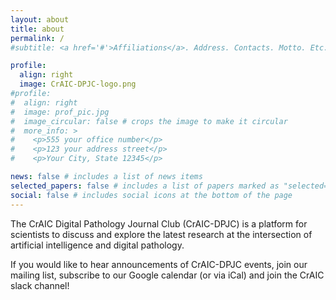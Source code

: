```yaml
---
layout: about
title: about
permalink: /
#subtitle: <a href='#'>Affiliations</a>. Address. Contacts. Motto. Etc.

profile:
  align: right
  image: CrAIC-DPJC-logo.png
#profile:
#  align: right
#  image: prof_pic.jpg
#  image_circular: false # crops the image to make it circular
#  more_info: >
#    <p>555 your office number</p>
#    <p>123 your address street</p>
#    <p>Your City, State 12345</p>

news: false # includes a list of news items
selected_papers: false # includes a list of papers marked as "selected={true}"
social: false # includes social icons at the bottom of the page
---
```


The CrAIC Digital Pathology Journal Club (CrAIC-DPJC) is a platform for scientists to discuss and explore the latest 
research at the intersection of artificial intelligence and digital pathology.

If you would like to hear announcements of CrAIC-DPJC events, join our mailing list, subscribe to our Google calendar 
(or via iCal) and join the CrAIC slack channel!